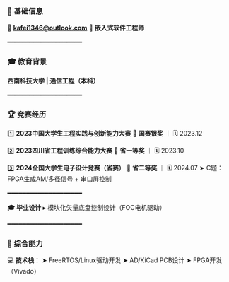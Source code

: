 
### 📌 基础信息
📧 **kafei1346@outlook.com**
🎯 **嵌入式软件工程师**

━━━━━━━━━━━━━━━━━━━━

### 🎓 教育背景
**西南科技大学 | 通信工程（本科）**

━━━━━━━━━━━━━━━━━━━━

### 🏆 竞赛经历
1️⃣ **2023中国大学生工程实践与创新能力大赛**
   🥈 **国赛银奖** ｜ 🗓️ 2023.12

2️⃣ **2023四川省工程训练综合能力大赛**
   🥇 **省一等奖** ｜ 🗓️ 2023.10

3️⃣ **2024全国大学生电子设计竞赛（省赛）**
   🥈 **省二等奖** ｜ 🗓️ 2024.07
   ➤ C题：FPGA生成AM/多径信号 + 串口屏控制

━━━━━━━━━━━━━━━━━━━━

**🎓 毕业设计**
▸ 模块化矢量底盘控制设计（FOC电机驱动）

━━━━━━━━━━━━━━━━━━━━

### 📌 综合能力
💻 **技术栈**：
➤ FreeRTOS/Linux驱动开发
➤ AD/KiCad PCB设计
➤ FPGA开发（Vivado）
